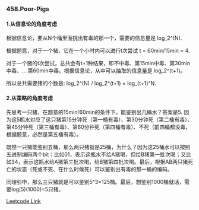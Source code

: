 ### 458.Poor-Pigs

#### 1.从信息论的角度考虑

根据信息论，要从N个桶里面挑出有毒的那一个，需要的信息量是 log_2^(N).

根据题意，对于一个猪，它在一个小时内可以进行t次尝试 t = 60min/15min = 4.

对于一个猪的t次尝试，总共会有t+1种结果，即不中毒、第15min中毒、第30min中毒、... 第60min中毒。根据信息论，从中可以抽取的信息量是 log_2^(t+1)。

所以总共需要猪的个数是: log_2^(N) / log_2^(t+1) = log_(t+1)^N.

#### 2.从策略的角度考虑

先思考一只猪，在题意的15min/60min的条件下，能鉴别出几桶水？答案是5. 因为这5瓶水对应了这只猪第15分钟死（第一桶有毒）、第30分钟死（第二桶有毒）、第45分钟死（第三桶有毒）、第60分钟死（第四桶有毒）、不死（前四桶都没毒，根据题意，必然是第五桶有毒）。

既然一只猪能鉴别五桶，那么两只猪就是25桶，为什么？因为这25桶水可以按照五进制编码两个bit：比如01，表示这瓶水不给A猪喝，但给B猪第一批次喝；又比如34，表示这瓶水给A猪第三批次喝，给B猪第四批次喝。最后，根据AB两只猪死亡的状态（死或不死、在什么时候死）可以鉴别出有毒的那一桶的编码。

同理引申，那么三只猪就是可以鉴别5^3=125桶。最后，想鉴别1000桶就话，需要log(5)(1000)=5只猪。


[Leetcode Link](https://leetcode.com/problems/poor-pigs)